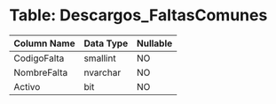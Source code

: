 # Table: Descargos_FaltasComunes

| Column Name | Data Type | Nullable |
|-------------|-----------|----------|
| CodigoFalta | smallint | NO |
| NombreFalta | nvarchar | NO |
| Activo | bit | NO |
